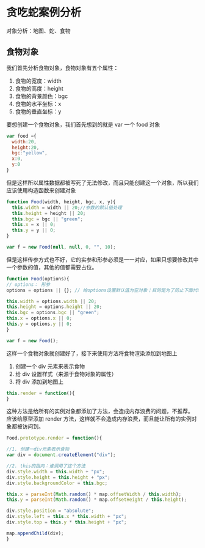 # 贪吃蛇案例分析

对象分析：地图、蛇、食物

## 食物对象

我们首先分析食物对象，食物对象有五个属性：

1. 食物的宽度：width
2. 食物的高度：height
3. 食物的背景颜色：bgc
4. 食物的水平坐标：x
5. 食物的垂直坐标：y

要想创建一个食物对象，我们首先想到的就是 var 一个 food 对象

```JavaScript
var food ={
  width:20,
  height:20,
  bgc:"yellow",
  x:0,
  y:0
}
```

但是这样所以属性数据都被写死了无法修改，而且只能创建这一个对象，所以我们应该使用构造函数来创建对象

```JavaScript
function Food(width, height, bgc, x, y){
  this.width = width || 20;//参数的默认值处理
  this.height = height || 20;
  this.bgc = bgc || "green";
  this.x = x || 0;
  this.y = y || 0;
}

var f = new Food(null, null, 0, "", 10);
```

但是这样传参方式也不好，它的实参和形参必须是一一对应，如果只想要修改其中一个参数的值，其他的值都需要占位。

```JavaScript
function Food(options){
// options： 形参
options = options || {}; // 给options设置默认值为空对象；目的是为了防止下面代码报错

this.width = options.width || 20;
this.height = options.height || 20;
this.bgc = options.bgc || "green";
this.x = options.x || 0;
this.y = options.y || 0;
}

var f = new Food();
```

这样一个食物对象就创建好了，接下来使用方法将食物渲染添加到地图上

1. 创建一个 div 元素来表示食物
2. 给 div 设置样式（来源于食物对象的属性）
3. 将 div 添加到地图上

```JavaScript
this.render = function(){
}
```

这种方法是给所有的实例对象都添加了方法，会造成内存浪费的问题，不推荐。
应该给原型添加 render 方法，这样就不会造成内存浪费，而且能让所有的实例对象都被访问到。

```JavaScript
Food.prototype.render = function(){

//1. 创建一div元素表示食物
var div = document.createElement("div");

//2. this的指向：谁调用了这个方法
div.style.width = this.width + "px";
div.style.height = this.height + "px";
div.style.backgroundColor = this.bgc;

this.x = parseInt(Math.random() * map.offsetWidth / this.width);
this.y = parseInt(Math.random() * map.offsetHeight / this.height);

div.style.position = "absolute";
div.style.left = this.x * this.width + "px";
div.style.top = this.y * this.height + "px";

map.appendChild(div);
}
```
